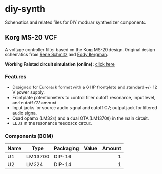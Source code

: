# diy-synth

Schematics and related files for DIY modular synthesizer components.


## Korg MS-20 VCF

A voltage controller filter based on the Korg MS-20 design. Original design schematics from [Rene Schmitz](https://www.schmitzbits.de/ms20.html) and [Eddy Bergman](https://www.eddybergman.com/2019/12/synthesizer-build-part-12-korg-ms20.html?m=1).

**Working Falstad circuit simulation (online):** [click here]([https://falstad.com/circuit/circuitjs.html?ctz=CQAgbArCAMB00IQThat6kgEywCwHYBmfADiywEZdCTCsIGQJMKsQUZ5FoKAoXaG0JgS2ASFxhcY6CAowAOgGdoygcoC0rZapU7YUXbvVLte83EPKKO26YTKAJgFMAZgEMArgBsALotM7XQoHJRcPH39goOtQ8K8-AJsLWN14yKSY+zS3BKjNZKNUp1yM3S0skJyIxPLCuyqSmvylCpTspryAtqKOsNLagsq4gZb680b+5sz2yfTBwNmR6eil6q7V3rnR3nc5LFEscQp8MBkQUVYQLTYq7hgHu4RdiSlriivcCjOtK5Y2G5ybgIB6yJ7QXgAdzkSFusLkVwo8Ih0KRbCOYNO5xRCLhtyu5GkOI+6KO+0OZJxEFw0kJTAO2EpUPpFOkEAZaJgzPZl3hYGgvLYOP5h3EzHR4hxklpYoZGK50J55yV9DOVLlEDO1NpmoVuPOJOwuuJBN1rEOxuZWHwbC+Z0Ndr1htV+sI0CJ3I1WoZbo9AGNXe7XcJHs4NJg4Ah5JGeLwA0rfSyQIQQ2CwxGuNHM8zDSn7Z9vlyAE7YAXnF3ysHcZmEdml0TCQ5lnF5uT85MiNuyYVlzkirt6-vfWSO4fFjuXduj9tVxC8EsaXCT7sD2fPaGL5fXEhgmfM3dg+Fj4lH9uczkQkutg4NkOt2TkS-YEiHF-P29qxktkM35M-m16r+1rom+v5PhoO7vtusj3l+87vHKb43B+DyPvBWjwvKWg0tiQJzguFZIS6sFYMCcbXEB4gaHQD6SpwwJZlG9GxhuhGiBoFaSvBjYSHQEiFtQQpfi2daCROvFCrw3wgaIEBXLWbByeiIDzL4GjeM4jhyKC9F8NJyZ1tqUFGWwqnqZp2krpGfDQr+SnYAB9k4nZOHAUwOHOY5rmOVcIm2nxrZiX57nSApTC+fBv5LjBIbRY81bQoFkFhXFzlvnFbmpeRUi0bIYAAZWEiwGAGClUgEBhvgzGMbGJzSCIohiQ14nyOCnAoBAwJdTwIAAErOEoAD2AB27jDX6zjMtRpHnNRnaVrw-hUNIEGYj8kGyFoOlVCpOz+L+q1GutK5bSuO2qTWbCQW8G3MjSTaNUuFzdndT2QY6t1Xp272FhteHPCWN1glcf1PFauoaG8LpaGqOZYuG9rw4axJI6aPzI+D6No9cSCw7ZEO5iGvySVeRO5iQK3IxI+DPAGAibbjEggpDRJFTT3UMem1XVXdzOM-T7wRdCAss0zm1PVKzNPScPwS3DsuXPDbxSm8CMSJBatShr-Ma3Lwu641UuiE+MvXHxpuFiO7PrnI8PS-DfHEjhh2GodWsGgSXHQv28o5diU2UZtnEvaiIMPrqt2Jd94dnLdAgAk98qJ8cATGHUWBZJYqdqMEGftFnmwNMsGzWMM6xlKXaydBXixbMXNfjME9cLD0Rfly3jfFFMJetJ3fSqd0ffbCsQxV93NetxMzdjGX1cLEP08zHX7cz2PA+F1PK+XfWyZXSHyYU4LtrMxjwuFsTYtH3q0oIY1GvmuOrvm4in4UJ1JoAs-AKfdcT1u9B8Vqx1VvlfZCv9Lj-RBHAMANB+QcyYgAYU8L4QarhXBTVdgbABOJNqQUwS9AA5hRXUrYOIkLrIQkBpCH5hUoYdUhyUKFciIb+a8b5aHML-GcVsPCmEQiIQmEMCY+G8CIY6MSEjHacLimA3AjMwGUMNIWXMQkIS9RAZuDRlsHjHFUZwCAvB1FgIvsY5aOkqK+VBAYQxv9CxuUXInACI4JDHCsvoqSNNf4glIuxe6O9CBfmeiCEInAwC8AAMpm3mlRAWhVZAeG8EoZwqEpqxLLIubxTINyOnsbEpxqTvEAQyTHLkPE5qik2jxRM0YQAAElhq8B4ueM8R4OSPCUL4ZQAB5ZBjTOxDnbEONpD5hqOG6b0ppVwXZTIfjUgAQgAS3cEoRpnjoZ2JIbcUELxAp2PSoWf4CFIFQMAXOWyAEcn7NhkQ5qTV0oSy5Ooi2iMzgPJHJtSx3ZrEsKQslIM-8IRdPAKBcQpwKmWRzJhcQPj-bZIeiAmFOIwEwuRW+JFkEDoYvyRuLFCdDjYoAfYjFXtCUWNciSw6WE8F7lREeOlEp95hRhUBZsmNywgv3oHKCbk0rgpZcbGs-4hDzQJT7cQQ5kSCvtO2a8BLiLogji9PYJkxRQtkJcAEiIurbTIqxXUWFOQLUmbaZRnxpYPAAGLOE0gAI3cH6AA1vwaAAS3hxVNkqMENIAD6uBvXQF9bWP1IRvWsFgCQb1WhvVYFDT6wgzqAk0XeK8gKQkPgRr9QG6gEBCChoDTGHg5VCCsAgJGig0bQ0UAjfGyg8hmqJlIKFIMYIglgmZM1X27Dm3tq7fVdhnZhQXJBEZAWEIeIjuHThPxNT+pDVGuNSaiop0gkClAhN6sRyQXFEmMEclfX+sDdSPN-rYDlqjTGt+5b41lOpbgsEwy5AdOUPUvpKExytlme0zpSgX3ewKuKjlXItIU0eqIEDEhGamR2IlUSAVRKRwMraRhikhYOSQw+C5lsrQXNxeFSSAgAlGTeJAfMabvj7qzUG49YaI3nsrWAb18aCMgNVqatNR7M2HszbAYt9AT20fLReo98bBoImkNogAHkgRwXxklIlgCgWgiARD4FIGC5iPUHxMEeFQZM2nZD1IAA69NEx8KAknpOydLPscN2lFI6agIRr9yhDODQ0rwUzyjPxSZkxQZJM0aPYCC4YBE3D9PYFGS5tzk1TNkgs75-zXz5ABPkCFnpvhjO+EabJeQFqakPnuFtWdI0xoTWUBauZvAgA](https://falstad.com/circuit/circuitjs.html?ctz=CQAgbArCAMB00OgRgCwE4Oa9kTYGYAmFJQ6MpNJCSQw8Adl3oxnkWQCgVyQSwQxaCAilBPXDAA6AZ2iyesgLSlZ8uWthR16xTNUbDcbbKTKkcMITQ9yEABw2k+Bik0ow0FPcf2waaEdnCFMEWQATAFMAMwBDAFcAGwAXaX1lOA8vHzQ-AKD8ELlYLMJ8FEILe3wwe2gaUPUouKTU9TMjEs8yiqqauob9MJlmhJS0jpU8anxC7zASJAYMfHciQjBKetcrFcaImLG203Np5AcIBnskMAYka8J3dFF7FDfqiAhCAf2Rw9a0io1nRLs40AsIG8IKsZEpMkQEBtZnV8DcfDCLE1-uN1EDDHCSgjyGBkdBUbVqr9RgDcR06LBCHdvGgvpcrrU3LD4SC7vhwShIQKMcNqTjzE8WcFGSS0OSGDCCW80IQHFcqGArBBoCyqdjjrCOrjMugVfY1TdNdqipiDi0xQbTHgqLLyg9oJsyhkSs8pQwZXLhVi7frDWtKLlkNZbvLKLrgxMvSh1l9alcvOC-GGMHVSOCGDG0HGjgmDXBUX7egwyZ4tY9ikmQRszXV0LUwEWaSdOggGFqSAF5bMHF5rSK9SWjew0L2eh9VdAmR2UpxYuAUOJhEgxEIQPZmCAVPRMRwD3BkFZ7EJrsjrm8BATz98VVWWcsrFcoMeECu+AsD1v6H4f8xDQfdD1wDgEFPdhEEgQJRHld1UWuXIYAgjhOAAd2YPdKEA3DlRgLCcI3XBtwkaBiO8XBCOouh10o7C6OINdBBYxiREI+iRD9NiGOIy4BG4wSaPoDiRLw8AaFEojsMgISJAWYQd3E8jhBElSBN4ncNOk8TtOkiAuL0qi9x3OiTKYszpL-FUBA4hE+BuPg9yAjiLIEaj8C8WSeKEwzeO8-iAGMXJAIKwtmezcEiJRQIJUgSDqP17GhdBUDNNgECQThQpEiL8pqNCkFi+K4Gua4F1IHwNWWaosq4KzwqK6i3M4AAnXA3lIySVPQ78mKgshXOc4bfPwV5cE8JyBBuYQOPkmTFrm3zlumjx1xWyjOqAlaNqm+b+u24Cj2mpQ-y2o7iKmU7hBUbqtuui7puqg7fNelaPsI46JvXb491+5roroH6iv+oGIeUshiMB8HYYYMSYbBhGIfB477r+nx-26qK0JBjr-y4rGVEI3GofRuzSKUMa+q-AmlEc8GGbISHBEg3KD0KegdwZya+rPDgkGg1AymWVFvMZAILganLsOZ5TicZiiCaAhtf3XNXyfcqC1dVogiJuehcdEQCoJNwQQFFZIlESSJwkkQ6zxyw2+DNnGisFC2rZtu2HbQp2kYEc3HPNhyPZxlnPYcyOI-UsRteENXAc1qi3Y1s344J3HvGEZO6mKjDsLzxOdfzsPPPzxyc6I0KKVImdSMT2B-GwVuMAgWKmAJV5KobdNUv8Bj2Gd1wQBSvh9fH-pJC-ebm+8LVIMgoWACVIhkAB7AA7WIt+CyJrthiQlDVzTUlQdclHzpZ73z+gVGg8g6A1FM7n8PkQWgxf-C+duJv-z8UEracFSEzO+0kr7KX-GReAKpySvBcJLQiiorgVGfkmLwzhcJAL1IfegZddzzSouCNmrkSFl2IQIfO+0KE7WctQv8BC6adWENQvcTDC6CAgbZCBzkOI3wPCQgRN13q8REZTERHEJEAS4feEhUjeFiFxpIrORURGA0kXwKslFQq2EEZ5KC50GJ8FgNopey9SpsDgqlS8fJUBUA2ELAWstXZ3RIXolRg07p-g8dRBOB5qLCL8cRIJuExF-ncn+OKFc3H2VMrElyd1glWSSa5QxwTOrCP1gIvhWjOGhNwGI-W-DuqQLIvfChctRoSDosrOS0kdx100nLLmVMlZEKauAqhHSZqENkX0yiPB74yJ5tUzcaRdC0jrDoTQJhDB6AMDM4oczJgWGblsLUngKiFBoDCTIWych5DIEmVKS4QyJgOb4fwxyJpFH2eQcolQFwYDIMgM5E53DdEeRYZYypsrvPaKceedxLzIAml4BGmhGTahqBNV4YIFyjiDMWQFBo8DPNeL2HgW4bC9k+eQC+NBHBGQXO6AF4piiMgsNOGgfo5o0CKASKlyAn6XgsFuJMgZbQoopZOZlFg6BsuQKgWY5KHQyHpFQL4Gwhkm2uF6ZlNLbibBrJAMVeJ7lkBsGaVASFAiJiMiyFAvIfDNk8O2IYyLOzisnAKduxqsE+HZGSy13LrV4i3PAcEW5qgt2+JCRlmrtTeCZHq+wYrQyUruMQFKWz5TVFQBGhVTJ7hbhoM4Ek3goXRuNW2CF-9E2ur+PGVFUxvQWFEO+CaArs2oFTdQTYsKs1Fqth84oZJSV2FIDOXsGUk34jgNQVK+ZrgI3dAjKEZy8GkM5vgnpGiZEeJke5ZyIil2ZyYlE161dDx7mOjI5m5SprFUXiEsQh6D20ICXuMpd0OEYSWJfV6Ijd3XpnpBNgFRAjmMggIAAwvEZIG9ojRGupe1JB5KloTKeBoiABzWduc1GOVaUQhDJMjZqMkqh+D2N1zKIvuFL4-tOAIdxuRoqOHKJkcmuR2jxG0N+QhvlBjuH9q62ocUtj+dX2tn-N8EjCGZHORkVxyiK9+M3uoq+lQ0US77kdloTgEmZMHufYRw6x947+yUyp6ujJ77mwM2hdcPhNyOzYBATgSwkm2UCAeIz9mhYgyIyzCwuBOAAGUAn6x5vtfmIA4iJBkJEPG11-P2ZPrZdi4W74oyi39FGHEEuCHi-5ky08T6+ePknHyTiQAAEkt6cGnq9HcZWUb5aQDIZIsgADygGSu1CkgpYQi1jP5cIFvcI9XGulfPdfc9H00IACEACWsQZAlarP02T-TskkdXMnZy2dnKgSG0eJeWVKAClcPUQ2UtGTbZsA4bwJB3i9yOtHROK2Wp8NI2PZratx7vBIxJnJs1eJ+JM3dbTc8rMIbAbnHyt6iJ1ce2ZCQPcervQE+V7qzSTozowzO5LvVIu9SxmjhHxNCPGex4l4Z24ktgYR-FvHdS8NUxppTjGVNCOPWwl9I8cPKd6LGrjMa-CuISE55TvnSGhIk6LmDXnYN7MOT5ijIC+PiLtcUtJSSkvNrTXhojbClNfPSQoauIy3NFISB3LhYZm2P3d3uNqRwxqzQFigObyq0aaq3FyPgK7eDlLH0pppaerVnKtUCWhAAYpEO2AAjWIwUADW3AyQmcG-QL4e6uooAAPr2BT9AFPSZIQp4gCn0gsB08qBT4QfPbwU-4Bj67gjnlWpJ59WnjPWfCj4Hz5ngWCBpzyRVCn4vpeG+V8qELKePk-D4Z8uMuaUEXHjx3CP-i2F58Q-Cs1jiDc9F69cURaem+N+0QD8INem8d57wPthXfUFk5QUGbHxPiS1zqQE5uUQjfM-Z9T4QLQGfYBIF77--vL+lemWDOZ0DOAmVWNWsgRWTWAMk0K0gMw2yk3WUBxWi+xGc+zWiOeiuspcPS2B1CGc6u4ULM1cVc92RcJBlckcmcPAruVg4+648oAg08m4Nwr+zeOeeeBeRe-++ebBletBnMPkJCKOl01Aqe6eb+cw3+mo3+PBJe+eOeAhseJ8lcxGDMxGbkZEEhTe7+be3+v+fefBqeyhruJCEU3ELBZEeekhHBqeFgBhf+ChaaFeVeM65hRUYhnw7Behg6NAPeg6ThABeephY8cB00DifExUxAPh0heegRxeOUG82hu4aE0IGwm2bAnWKRleyRHKqRwgVYGo6kWRkgR4qA4UnAeRLEuS6RVgEEpRR4VRzApmaERR002gP+4UHmE0IgQsge+WykJ4D8R+28u8+8sggeI2JW2Ce4Ax3R5miA0CnmG88Q7UExMgge7UkQAAjvEJEHvAAJ4zEiBzFVZDG-YgAjaRDJCxAAD0AAFoHgAKInGXAgDzHmZsxQJSCURAA)https://falstad.com/circuit/circuitjs.html?ctz=CQAgbArCAMB00OgRgCwE4Oa9kTYGYAmFJQ6MpNJCSQw8Adl3oxnkWQCgVyQSwQxaCAilBPXDAA6AZ2iyesgLSlZ8uWthR16xTNUbDcbbKTKkcMITQ9yEABw2k+Bik0ow0FPcf2waaEdnCFMEWQATAFMAMwBDAFcAGwAXaX1lOA8vHzQ-AKD8ELlYLMJ8FEILe3wwe2gaUPUouKTU9TMjEs8yiqqauob9MJlmhJS0jpU8anxC7zASJAYMfHciQjBKetcrFcaImLG203Np5AcIBnskMAYka8J3dFF7FDfqiAhCAf2Rw9a0io1nRLs40AsIG8IKsZEpMkQEBtZnV8DcfDCLE1-uN1EDDHCSgjyGBkdBUbVqr9RgDcR06LBCHdvGgvpcrrU3LD4SC7vhwShIQKMcNqTjzE8WcFGSS0OSGDCCW80IQHFcqGArBBoCyqdjjrCOrjMugVfY1TdNdqipiDi0xQbTHgqLLyg9oJsyhkSs8pQwZXLhVi7frDWtKLlkNZbvLKLrgxMvSh1l9alcvOC-GGMHVSOCGDG0HGjgmDXBUX7egwyZ4tY9ikmQRszXV0LUwEWaSdOggGFqSAF5bMHF5rSK9SWjew0L2eh9VdAmR2UpxYuAUOJhEgxEIQPZmCAVPRMRwD3BkFZ7EJrsjrm8BATz98VVWWcsrFcoMeECu+AsD1v6H4f8xDQfdD1wDgEFPdhEEgQJRHld1UWuXIYAgjhOAAd2YPdKEA3DlRgLCcI3XBtwkaBiO8XBCOouh10o7C6OINdBBYxiREI+iRD9NiGOIy4BG4wSaPoDiRLw8AaFEojsMgISJAWYQd3E8jhBElSBN4ncNOk8TtOkiAuL0qi9x3OiTKYszpL-FUBA4hE+BuPg9yAjiLIEaj8C8WSeKEwzeO8-iAGMXJAIKwtmezcEiJRQIJUgSDqP17GhdBUDNNgECQThQpEiL8pqNCkFi+K4Gua4F1IHwNWWaosq4KzwqK6i3M4AAnXA3lIySVPQ78mKgshXOc4bfPwV5cE8JyBBuYQOPkmTFrm3zlumjx1xWyjOqAlaNqm+b+u24Cj2mpQ-y2o7iKmU7hBUbqtuui7puqg7fNelaPsI46JvXb491+5roroH6iv+oGIeUshiMB8HYYYMSYbBhGIfB477r+nx-26qK0JBjr-y4rGVEI3GofRuzSKUMa+q-AmlEc8GGbISHBEg3KD0KegdwZya+rPDgkGg1AymWVFvMZAILganLsOZ5TicZiiCaAhtf3XNXyfcqC1dVogiJuehcdEQCoJNwQQFFZIlESSJwkkQ6zxyw2+DNnGisFC2rZtu2HbQp2kYEc3HPNhyPZxlnPYcyOI-UsRteENXAc1qi3Y1s344J3HvGEZO6mKjDsLzxOdfzsPPPzxyc6I0KKVImdSMT2B-GwVuMAgWKmAJV5KobdNUv8Bj2Gd1wQBSvh9fH-pJC-ebm+8LVIMgoWACVIhkAB7AA7WIt+CyJrthiQlDVzTUlQdclHzpZ73z+gVGg8g6A1FM7n8PkQWgxf-C+duJv-z8UEracFSEzO+0kr7KX-GReAKpySvBcJLQiiorgVGfkmLwzhcJAL1IfegZddzzSouCNmrkSFl2IQIfO+0KE7WctQv8BC6adWENQvcTDC6CAgbZCBzkOI3wPCQgRN13q8REZTERHEJEAS4feEhUjeFiFxpIrORURGA0kXwKslFQq2EEZ5KC50GJ8FgNopey9SpsDgqlS8fJUBUA2ELAWstXZ3RIXolRg07p-g8dRBOB5qLCL8cRIJuExF-ncn+OKFc3H2VMrElyd1glWSSa5QxwTOrCP1gIvhWjOGhNwGI-W-DuqQLIvfChctRoSDosrOS0kdx100nLLmVMlZEKauAqhHSZqENkX0yiPB74yJ5tUzcaRdC0jrDoTQJhDB6AMDM4oczJgWGblsLUngKiFBoDCTIWych5DIEmVKS4QyJgOb4fwxyJpFH2eQcolQFwYDIMgM5E53DdEeRYZYypsrvPaKceedxLzIAml4BGmhGTahqBNV4YIFyjiDMWQFBo8DPNeL2HgW4bC9k+eQC+NBHBGQXO6AF4piiMgsNOGgfo5o0CKASKlyAn6XgsFuJMgZbQoopZOZlFg6BsuQKgWY5KHQyHpFQL4Gwhkm2uF6ZlNLbibBrJAMVeJ7lkBsGaVASFAiJiMiyFAvIfDNk8O2IYyLOzisnAKduxqsE+HZGSy13LrV4i3PAcEW5qgt2+JCRlmrtTeCZHq+wYrQyUruMQFKWz5TVFQBGhVTJ7hbhoM4Ek3goXRuNW2CF-9E2ur+PGVFUxvQWFEO+CaArs2oFTdQTYsKs1Fqth84oZJSV2FIDOXsGUk34jgNQVK+ZrgI3dAjKEZy8GkM5vgnpGiZEeJke5ZyIil2ZyYlE161dDx7mOjI5m5SprFUXiEsQh6D20ICXuMpd0OEYSWJfV6Ijd3XpnpBNgFRAjmMggIAAwvEZIG9ojRGupe1JB5KloTKeBoiABzWduc1GOVaUQhDJMjZqMkqh+D2N1zKIvuFL4-tOAIdxuRoqOHKJkcmuR2jxG0N+QhvlBjuH9q62ocUtj+dX2tn-N8EjCGZHORkVxyiK9+M3uoq+lQ0US77kdloTgEmZMHufYRw6x947+yUyp6ujJ77mwM2hdcPhNyOzYBATgSwkm2UCAeIz9mhYgyIyzCwuBOAAGUAn6x5vtfmIA4iJBkJEPG11-P2ZPrZdi4W74oyi39FGHEEuCHi-5ky08T6+ePknHyTiQAAEkt6cGnq9HcZWUb5aQDIZIsgADygGSu1CkgpYQi1jP5cIFvcI9XGulfPdfc9H00IACEACWsQZAlarP02T-TskkdXMnZy2dnKgSG0eJeWVKAClcPUQ2UtGTbZsA4bwJB3i9yOtHROK2Wp8NI2PZratx7vBIxJnJs1eJ+JM3dbTc8rMIbAbnHyt6iJ1ce2ZCQPcervQE+V7qzSTozowzO5LvVIu9SxmjhHxNCPGex4l4Z24ktgYR-FvHdS8NUxppTjGVNCOPWwl9I8cPKd6LGrjMa-CuISE55TvnSGhIk6LmDXnYN7MOT5ijIC+PiLtcUtJSSkvNrTXhojbClNfPSQoauIy3NFISB3LhYZm2P3d3uNqRwxqzQFigObyq0aaq3FyPgK7eDlLH0pppaerVnKtUCWhAAYpEO2AAjWIwUADW3AyQmcG-QL4e6uooAAPr2BT9AFPSZIQp4gCn0gsB08qBT4QfPbwU-4Bj67gjnlWpJ59WnjPWfCj4Hz5ngWCBpzyRVCn4vpeG+V8qELKePk-D4Z8uMuaUEXHjx3CP-i2F58Q-Cs1jiDc9F69cURaem+N+0QD8INem8d57wPthXfUFk5QUGbHxPiS1zqQE5uUQjfM-Z9T4QLQGfYBIF77--vL+lemWDOZ0DOAmVWNWsgRWTWAMk0K0gMw2yk3WUBxWi+xGc+zWiOeiuspcPS2B1CGc6u4ULM1cVc92RcJBlckcmcPAruVg4+648oAg08m4Nwr+zeOeeeBeRe-++ebBletBnMPkJCKOl01Aqe6eb+cw3+mo3+PBJe+eOeAhseJ8lcxGDMxGbkZEEhTe7+be3+v+fefBqeyhruJCEU3ELBZEeekhHBqeFgBhf+ChaaFeVeM65hRUYhnw7Behg6NAPeg6ThABeephY8cB00DifExUxAPh0heegRxeOUG82hu4aE0IGwm2bAnWKRleyRHKqRwgVYGo6kWRkgR4qA4UnAeRLEuS6RVgEEpRR4VRzApmaERR002gP+4UHmE0IgQsge+WykJ4D8R+28u8+8sggeI2JW2Ce4Ax3R5miA0CnmG88Q7UExMgge7UkQAAjvEJEHvAAJ4zEiBzFVZDG-YgAjaRDJCxAAD0AAFoHgAKInGXAgDzHmZsxQJSCURAA)

### Features

* Designed for Eurorack format with a 6 HP frontplate and standard +/- 12 V power supply.
* Frontplate potentiometers to control filter cutoff, resonance, input level, and cutoff CV amount.
* Input jacks for source audio signal and cutoff CV; output jack for filtered audio signal.
* Quad opamp (LM324) and a dual OTA (LM13700) in the main circuit.
* LEDs in the resonance feedback circuit.

### Components (BOM)

| Name     | Type    |  Packaging | Value  | Amount  |
| ---------| --------| -----------| ------:| -------:|
| U1       | LM13700 |  DIP-16    |        | 1       |
| U2       | LM324   |  DIP-14    |        | 1       |
